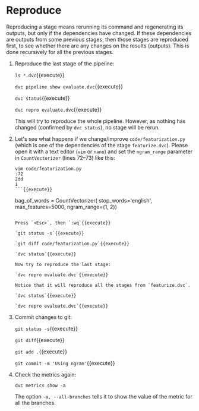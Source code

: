 # Reproduce

Reproducing a stage means rerunning its command and regenerating its
outputs, but only if the dependencies have changed. If these
dependencies are outputs from some previous stages, then those stages
are reproduced first, to see whether there are any changes on the
results (outputs). This is done recursively for all the previous
stages.

1. Reproduce the last stage of the pipeline:

   `ls *.dvc`{{execute}}
   
   `dvc pipeline show evaluate.dvc`{{execute}}
   
   `dvc status`{{execute}}

   `dvc repro evaluate.dvc`{{execute}}
   
   This will try to reproduce the whole pipeline. However, as nothing
   has changed (confirmed by `dvc status`), no stage will be rerun.
   
2. Let's see what happens if we change/improve `code/featurization.py`
   (which is one of the dependencies of the stage
   `featurize.dvc`). Please open it with a text editor (`vim` or
   `nano`) and set the `ngram_range` parameter in `CountVectorizer`
   (lines 72–73) like this:
   
   ```
   vim code/featurization.py
   :72
   2dd
   i
   ```{{execute}}
   
   ```
   bag_of_words = CountVectorizer(
       stop_words='english',
       max_features=5000,
       ngram_range=(1, 2))
   ```{{execute}}
   
   Press `<Esc>`, then `:wq`{{execute}}
   
   `git status -s`{{execute}}
   
   `git diff code/featurization.py`{{execute}}
   
   `dvc status`{{execute}}
   
   Now try to reproduce the last stage:
   
   `dvc repro evaluate.dvc`{{execute}}
   
   Notice that it will reproduce all the stages from `featurize.dvc`.
   
   `dvc status`{{execute}}
   
   `dvc repro evaluate.dvc`{{execute}}
   
3. Commit changes to git:

   `git status -s`{{execute}}
   
   `git diff`{{execute}}
   
   `git add .`{{execute}}
   
   `git commit -m 'Using ngram'`{{execute}}

4. Check the metrics again:

   `dvc metrics show -a`

   The option `-a, --all-branches` tells it to show the value of the
   metric for all the branches.
